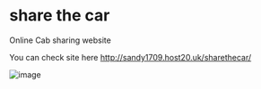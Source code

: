 # share the car

Online Cab sharing website

You can check site here http://sandy1709.host20.uk/sharethecar/

![image](https://telegra.ph/file/d525bead48c4e5fa404e1.jpg)


